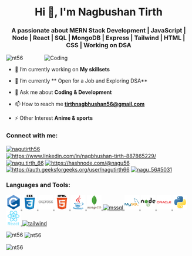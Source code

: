 <h1 align="center">Hi 👋, I'm Nagbushan Tirth</h1>
<h3 align="center">A passionate about MERN Stack Development | JavaScript | Node | React | SQL | MongoDB | Express | Tailwind | HTML | CSS | Working on DSA </h3>
<img align="right" alt="Coding" width="400" src="https://media.tenor.com/rePDfDWO3XoAAAAd/hacking.gif">

<p align="left"> <img src="https://komarev.com/ghpvc/?username=nt56&label=Profile%20views&color=0e75b6&style=flat" alt="nt56" /> </p>

- 🔭 I’m currently working on **My skillsets**

- 🌱 I’m currently ** Open for a Job and Exploring DSA**

- 💬 Ask me about **Coding & Development**

- 📫 How to reach me **tirthnagbhushan56@gmail.com**

- ⚡ Other Interest **Anime & sports**

<h3 align="left">Connect with me: </h3>
<p align="left">
<a href="https://twitter.com/nagutirth56" target="blank"><img align="center" src="https://raw.githubusercontent.com/rahuldkjain/github-profile-readme-generator/master/src/images/icons/Social/twitter.svg" alt="nagutirth56" height="30" width="40" /></a>
<a href="https://linkedin.com/in/https://www.linkedin.com/in/nagbhushan-tirth-887865229/" target="blank"><img align="center" src="https://raw.githubusercontent.com/rahuldkjain/github-profile-readme-generator/master/src/images/icons/Social/linked-in-alt.svg" alt="https://www.linkedin.com/in/nagbhushan-tirth-887865229/" height="30" width="40" /></a>
<a href="https://instagram.com/tirth_nagbhushan_22" target="blank"><img align="center" src="https://raw.githubusercontent.com/rahuldkjain/github-profile-readme-generator/master/src/images/icons/Social/instagram.svg" alt="nagu.tirth_66" height="30" width="40" /></a>
<a href="https://hashnode.com/https://hashnode.com/@nagu56" target="blank"><img align="center" src="https://raw.githubusercontent.com/rahuldkjain/github-profile-readme-generator/master/src/images/icons/Social/hashnode.svg" alt="https://hashnode.com/@nagu56" height="30" width="40" /></a>
<a href="https://auth.geeksforgeeks.org/user/nagutirth66" target="blank"><img align="center" src="https://media.geeksforgeeks.org/gfg-gg-logo.svg" alt="https://auth.geeksforgeeks.org/user/nagutirth66" height="30" width="40" /></a>
<a href="https://discord.gg/nagu_56#5031" target="blank"><img align="center" src="https://raw.githubusercontent.com/rahuldkjain/github-profile-readme-generator/master/src/images/icons/Social/discord.svg" alt="nagu_56#5031" height="30" width="40" /></a>
</p>

<h3 align="left">Languages and Tools: </h3>
<p align="left"> 
<a href="https://www.cprogramming.com/" target="_blank" rel="noreferrer"> <img src="https://raw.githubusercontent.com/devicons/devicon/master/icons/c/c-original.svg" alt="c" width="40" height="40"/> </a> <a href="https://www.w3schools.com/css/" target="_blank" rel="noreferrer"> <img src="https://raw.githubusercontent.com/devicons/devicon/master/icons/css3/css3-original-wordmark.svg" alt="css3" width="40" height="40"/> </a> 
<a href="https://expressjs.com" target="_blank" rel="noreferrer"> <img src="https://raw.githubusercontent.com/devicons/devicon/master/icons/express/express-original-wordmark.svg" alt="express" width="40" height="40"/> </a> 
<a href="https://www.w3.org/html/" target="_blank" rel="noreferrer"> <img src="https://raw.githubusercontent.com/devicons/devicon/master/icons/html5/html5-original-wordmark.svg" alt="html5" width="40" height="40"/> </a> <a href="https://www.java.com" target="_blank" rel="noreferrer"> <img src="https://raw.githubusercontent.com/devicons/devicon/master/icons/java/java-original.svg" alt="java" width="40" height="40"/> </a> 
<a href="https://www.mongodb.com/" target="_blank" rel="noreferrer"><img src="https://raw.githubusercontent.com/devicons/devicon/master/icons/mongodb/mongodb-original-wordmark.svg" alt="mongodb" width="40" height="40"/> </a> 
<a href="https://www.microsoft.com/en-us/sql-server" target="_blank" rel="noreferrer"> <img src="https://www.svgrepo.com/show/303229/microsoft-sql-server-logo.svg" alt="mssql" width="40" height="40"/> </a> 
<a href="https://www.mysql.com/" target="_blank" rel="noreferrer"> <img src="https://raw.githubusercontent.com/devicons/devicon/master/icons/mysql/mysql-original-wordmark.svg" alt="mysql" width="40" height="40"/> </a> 
<a href="https://nodejs.org" target="_blank" rel="noreferrer"> <img src="https://raw.githubusercontent.com/devicons/devicon/master/icons/nodejs/nodejs-original-wordmark.svg" alt="nodejs" width="40" height="40"/> </a> 
<a href="https://www.oracle.com/" target="_blank" rel="noreferrer"> <img src="https://raw.githubusercontent.com/devicons/devicon/master/icons/oracle/oracle-original.svg" alt="oracle" width="40" height="40"/> </a> 
<a href="https://www.python.org" target="_blank" rel="noreferrer"> <img src="https://raw.githubusercontent.com/devicons/devicon/master/icons/python/python-original.svg" alt="python" width="40" height="40"/> </a> 
<a href="https://reactjs.org/" target="_blank" rel="noreferrer"> <img src="https://raw.githubusercontent.com/devicons/devicon/master/icons/react/react-original-wordmark.svg" alt="react" width="40" height="40"/> </a>  
<a href="https://tailwindcss.com/" target="_blank" rel="noreferrer"> <img src="https://www.vectorlogo.zone/logos/tailwindcss/tailwindcss-icon.svg" alt="tailwind" width="40" height="40"/> </a> </p>

<p><img align="left" src="https://github-readme-stats.vercel.app/api/top-langs?username=nt56&show_icons=true&locale=en&layout=compact" alt="nt56" /></p>

<p>&nbsp;<img align="center" src="https://github-readme-stats.vercel.app/api?username=nt56&show_icons=true&locale=en" alt="nt56" /></p>

<p><img align="center" src="https://github-readme-streak-stats.herokuapp.com/?user=nt56&" alt="nt56" /></p>
